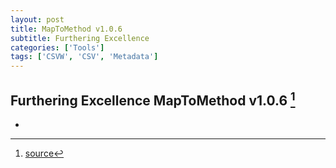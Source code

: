```yaml
---
layout: post
title: MapToMethod v1.0.6
subtitle: Furthering Excellence
categories: ['Tools']
tags: ['CSVW', 'CSV', 'Metadata']
---
```


## Furthering Excellence MapToMethod v1.0.6 [^fn1]

-

[^fn1]: [source](https://github.com/Mat-O-Lab/MapToMethod/releases/tag/v1.0.6)